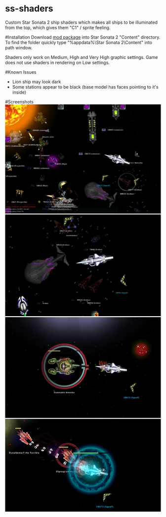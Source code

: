 # ss-shaders

Custom Star Sonata 2 ship shaders which makes all ships to be illuminated from the top, which gives them "C1" / sprite feeling.

#Installation
Download [mod package](https://github.com/amorek/ss-shaders/releases/latest/download/spritelike-shaders.zip) into Star Sonata 2 "Content" directory.
To find the folder quickly type "%appdata%\Star Sonata 2\Content" into path window.

Shaders only work on Medium, High and Very High graphic settings. Game does not use shaders in rendering on Low settings.

#Known Issues
* Lion ship may look dark
* Some stations appear to be black (base model has faces pointing to it's inside)


#Screenshots
![Screenshot 1](images/Screenshot_1.jpg)
![Screenshot 2](images/Screenshot_2.jpg)
![Screenshot 3](images/Screenshot_3.jpg)
![Screenshot 4](images/Screenshot_4.jpg)